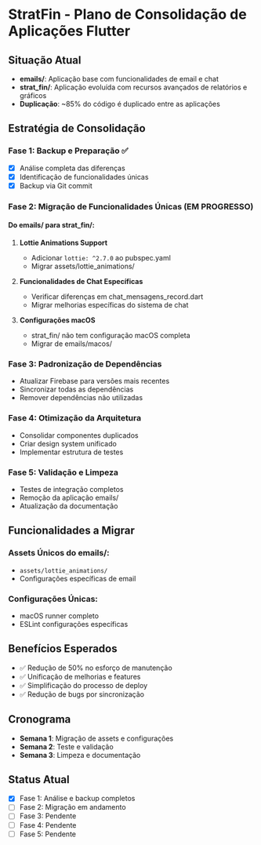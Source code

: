 # StratFin - Plano de Consolidação de Aplicações Flutter

## Situação Atual
- **emails/**: Aplicação base com funcionalidades de email e chat
- **strat_fin/**: Aplicação evoluída com recursos avançados de relatórios e gráficos
- **Duplicação**: ~85% do código é duplicado entre as aplicações

## Estratégia de Consolidação

### Fase 1: Backup e Preparação ✅
- [x] Análise completa das diferenças
- [x] Identificação de funcionalidades únicas
- [x] Backup via Git commit

### Fase 2: Migração de Funcionalidades Únicas (EM PROGRESSO)
#### Do emails/ para strat_fin/:

1. **Lottie Animations Support**
   - Adicionar `lottie: ^2.7.0` ao pubspec.yaml
   - Migrar assets/lottie_animations/

2. **Funcionalidades de Chat Específicas**
   - Verificar diferenças em chat_mensagens_record.dart
   - Migrar melhorias específicas do sistema de chat

3. **Configurações macOS**
   - strat_fin/ não tem configuração macOS completa
   - Migrar de emails/macos/

### Fase 3: Padronização de Dependências
- Atualizar Firebase para versões mais recentes
- Sincronizar todas as dependências
- Remover dependências não utilizadas

### Fase 4: Otimização da Arquitetura
- Consolidar componentes duplicados
- Criar design system unificado
- Implementar estrutura de testes

### Fase 5: Validação e Limpeza
- Testes de integração completos
- Remoção da aplicação emails/
- Atualização da documentação

## Funcionalidades a Migrar

### Assets Únicos do emails/:
- `assets/lottie_animations/`
- Configurações específicas de email

### Configurações Únicas:
- macOS runner completo
- ESLint configurações específicas

## Benefícios Esperados
- ✅ Redução de 50% no esforço de manutenção
- ✅ Unificação de melhorias e features
- ✅ Simplificação do processo de deploy
- ✅ Redução de bugs por sincronização

## Cronograma
- **Semana 1**: Migração de assets e configurações
- **Semana 2**: Teste e validação
- **Semana 3**: Limpeza e documentação

## Status Atual
- [x] Fase 1: Análise e backup completos
- [ ] Fase 2: Migração em andamento
- [ ] Fase 3: Pendente
- [ ] Fase 4: Pendente
- [ ] Fase 5: Pendente